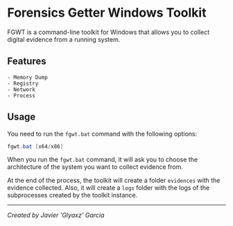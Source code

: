 # Forensics Getter Windows Toolkit

FGWT is a command-line toolkit for Windows that allows you to collect digital evidence from a running system.


## Features
    - Memory Dump
    - Registry
    - Network
    - Process


## Usage
You need to run the `fgwt.bat` command with the following options:
```powershell
fgwt.bat [x64/x86]
```

When you run the `fgwt.bat` command, it will ask you to choose the architecture of the system you want to collect evidence from.

At the end of the process, the toolkit will create a folder `evidences` with the evidence collected. Also, it will create a `logs` folder with the logs of the subprocesses created by the toolkit instance.

***
_Created by Javier 'Glyaxz' García_